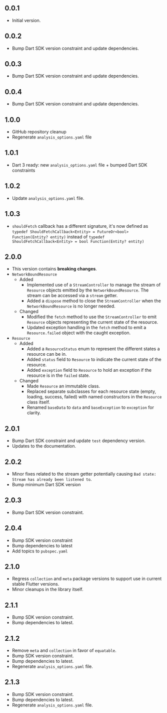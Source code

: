 ## 0.0.1

- Initial version.

## 0.0.2

- Bump Dart SDK version constraint and update dependencies.

## 0.0.3

- Bump Dart SDK version constraint and update dependencies.

## 0.0.4

- Bump Dart SDK version constraint and update dependencies.

## 1.0.0

- GitHub repository cleanup
- Regenerate `analysis_options.yaml` file

## 1.0.1

- Dart 3 ready: new `analysis_options.yaml` file + bumped Dart SDK constraints

## 1.0.2

- Update `analysis_options.yaml` file.

## 1.0.3

- `shouldFetch` callback has a different signature, it's now defined as `typedef ShouldFetchCallback<Entity> = FutureOr<bool> Function(Entity? entity)` instead of `typedef ShouldFetchCallback<Entity> = bool Function(Entity? entity)`

## 2.0.0

- This version contains **breaking changes**.
- `NetworkBoundResource`
  - Added
    - Implemented use of a `StreamController` to manage the stream of `Resource` objects emitted by the `NetworkBoundResource`. The stream can be accessed via a `stream` getter.
    - Added a `dispose` method to close the `StreamController` when the `NetworkBoundResource` is no longer needed.
  - Changed
    - Modified the `fetch` method to use the `StreamController` to emit `Resource` objects representing the current state of the resource.
    - Updated exception handling in the `fetch` method to emit a `Resource.failed` object with the caught exception.
- `Resource`
  - Added
    - Added a `ResourceStatus` enum to represent the different states a resource can be in.
    - Added `status` field to `Resource` to indicate the current state of the resource.
    - Added `exception` field to `Resource` to hold an exception if the resource is in the `failed` state.
  - Changed
    - Made `Resource` an immutable class.
    - Replaced separate subclasses for each resource state (empty, loading, success, failed) with named constructors in the `Resource` class itself.
    - Renamed `baseData` to `data` and `baseException` to `exception` for clarity.

## 2.0.1

- Bump Dart SDK constraint and update `test` dependency version.
- Updates to the documentation.

## 2.0.2

- Minor fixes related to the stream getter potentially causing `Bad state: Stream has already been listened to`.
- Bump minimum Dart SDK version

## 2.0.3

- Bump Dart SDK version constraint.

## 2.0.4

- Bump SDK version constraint
- Bump dependencies to latest
- Add topics to `pubspec.yaml`

## 2.1.0

- Regress `collection` and `meta` package versions to support use in current stable Flutter versions.
- Minor cleanups in the library itself.

## 2.1.1

- Bump SDK version constraint.
- Bump dependencies to latest.

## 2.1.2

- Remove `meta` and `collection` in favor of `equatable`.
- Bump SDK version constraint.
- Bump dependencies to latest.
- Regenerate `analysis_options.yaml` file.

## 2.1.3

- Bump SDK version constraint.
- Bump dependencies to latest.
- Regenerate `analysis_options.yaml` file.